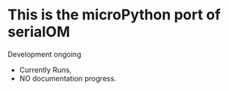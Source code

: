 # This is the microPython port of serialOM
Development ongoing
* Currently Runs,
* NO documentation progress.

